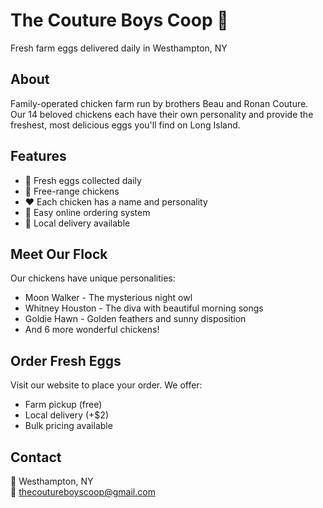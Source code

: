 # The Couture Boys Coop 🐔

Fresh farm eggs delivered daily in Westhampton, NY

## About
Family-operated chicken farm run by brothers Beau and Ronan Couture. Our 14 beloved chickens each have their own personality and provide the freshest, most delicious eggs you'll find on Long Island.

## Features
- 🥚 Fresh eggs collected daily
- 🌱 Free-range chickens
- ❤️ Each chicken has a name and personality
- 📱 Easy online ordering system
- 🚚 Local delivery available

## Meet Our Flock
Our chickens have unique personalities:
- Moon Walker - The mysterious night owl
- Whitney Houston - The diva with beautiful morning songs
- Goldie Hawn - Golden feathers and sunny disposition
- And 6 more wonderful chickens!

## Order Fresh Eggs
Visit our website to place your order. We offer:
- Farm pickup (free)
- Local delivery (+$2)
- Bulk pricing available

## Contact
📍 Westhampton, NY  
📧 thecoutureboyscoop@gmail.com